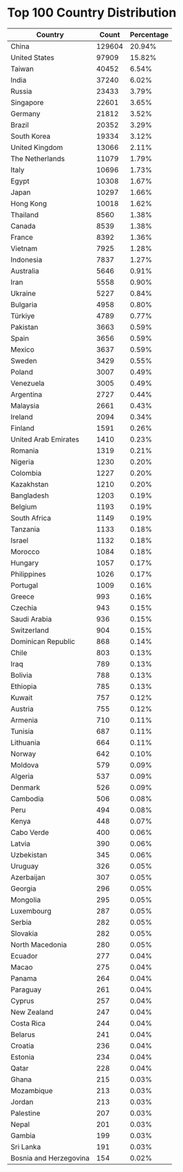 # Top 100 Country Distribution
| Country | Count | Percentage |
|----|----|----|
| China | 129604 | 20.94% |
| United States | 97909 | 15.82% |
| Taiwan | 40452 | 6.54% |
| India | 37240 | 6.02% |
| Russia | 23433 | 3.79% |
| Singapore | 22601 | 3.65% |
| Germany | 21812 | 3.52% |
| Brazil | 20352 | 3.29% |
| South Korea | 19334 | 3.12% |
| United Kingdom | 13066 | 2.11% |
| The Netherlands | 11079 | 1.79% |
| Italy | 10696 | 1.73% |
| Egypt | 10308 | 1.67% |
| Japan | 10297 | 1.66% |
| Hong Kong | 10018 | 1.62% |
| Thailand | 8560 | 1.38% |
| Canada | 8539 | 1.38% |
| France | 8392 | 1.36% |
| Vietnam | 7925 | 1.28% |
| Indonesia | 7837 | 1.27% |
| Australia | 5646 | 0.91% |
| Iran | 5558 | 0.90% |
| Ukraine | 5227 | 0.84% |
| Bulgaria | 4958 | 0.80% |
| Türkiye | 4789 | 0.77% |
| Pakistan | 3663 | 0.59% |
| Spain | 3656 | 0.59% |
| Mexico | 3637 | 0.59% |
| Sweden | 3429 | 0.55% |
| Poland | 3007 | 0.49% |
| Venezuela | 3005 | 0.49% |
| Argentina | 2727 | 0.44% |
| Malaysia | 2661 | 0.43% |
| Ireland | 2094 | 0.34% |
| Finland | 1591 | 0.26% |
| United Arab Emirates | 1410 | 0.23% |
| Romania | 1319 | 0.21% |
| Nigeria | 1230 | 0.20% |
| Colombia | 1227 | 0.20% |
| Kazakhstan | 1210 | 0.20% |
| Bangladesh | 1203 | 0.19% |
| Belgium | 1193 | 0.19% |
| South Africa | 1149 | 0.19% |
| Tanzania | 1133 | 0.18% |
| Israel | 1132 | 0.18% |
| Morocco | 1084 | 0.18% |
| Hungary | 1057 | 0.17% |
| Philippines | 1026 | 0.17% |
| Portugal | 1009 | 0.16% |
| Greece | 993 | 0.16% |
| Czechia | 943 | 0.15% |
| Saudi Arabia | 936 | 0.15% |
| Switzerland | 904 | 0.15% |
| Dominican Republic | 868 | 0.14% |
| Chile | 803 | 0.13% |
| Iraq | 789 | 0.13% |
| Bolivia | 788 | 0.13% |
| Ethiopia | 785 | 0.13% |
| Kuwait | 757 | 0.12% |
| Austria | 755 | 0.12% |
| Armenia | 710 | 0.11% |
| Tunisia | 687 | 0.11% |
| Lithuania | 664 | 0.11% |
| Norway | 642 | 0.10% |
| Moldova | 579 | 0.09% |
| Algeria | 537 | 0.09% |
| Denmark | 526 | 0.09% |
| Cambodia | 506 | 0.08% |
| Peru | 494 | 0.08% |
| Kenya | 448 | 0.07% |
| Cabo Verde | 400 | 0.06% |
| Latvia | 390 | 0.06% |
| Uzbekistan | 345 | 0.06% |
| Uruguay | 326 | 0.05% |
| Azerbaijan | 307 | 0.05% |
| Georgia | 296 | 0.05% |
| Mongolia | 295 | 0.05% |
| Luxembourg | 287 | 0.05% |
| Serbia | 282 | 0.05% |
| Slovakia | 282 | 0.05% |
| North Macedonia | 280 | 0.05% |
| Ecuador | 277 | 0.04% |
| Macao | 275 | 0.04% |
| Panama | 264 | 0.04% |
| Paraguay | 261 | 0.04% |
| Cyprus | 257 | 0.04% |
| New Zealand | 247 | 0.04% |
| Costa Rica | 244 | 0.04% |
| Belarus | 241 | 0.04% |
| Croatia | 236 | 0.04% |
| Estonia | 234 | 0.04% |
| Qatar | 228 | 0.04% |
| Ghana | 215 | 0.03% |
| Mozambique | 213 | 0.03% |
| Jordan | 213 | 0.03% |
| Palestine | 207 | 0.03% |
| Nepal | 201 | 0.03% |
| Gambia | 199 | 0.03% |
| Sri Lanka | 191 | 0.03% |
| Bosnia and Herzegovina | 154 | 0.02% |
